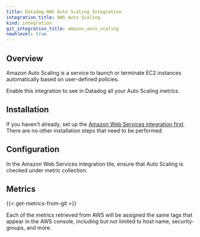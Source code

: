 ```yaml
---
title: Datadog-AWS Auto Scaling Integration
integration_title: AWS Auto Scaling
kind: integration
git_integration_title: amazon_auto_scaling
newhlevel: true
---
```


## Overview

Amazon Auto Scaling is a service to launch or terminate EC2 instances automatically based on user-defined policies.

Enable this integration to see in Datadog all your Auto Scaling metrics.

## Installation

If you haven't already, set up the [Amazon Web Services integration first](/integrations/aws). There are no other installation steps that need to be performed.

## Configuration

In the Amazon Web Services integration tile, ensure that Auto Scaling is checked under metric collection.

## Metrics

{{< get-metrics-from-git >}}

Each of the metrics retrieved from AWS will be assigned the same tags that appear in the AWS console, including but not limited to host name, security-groups, and more.
